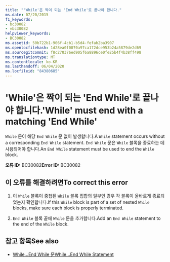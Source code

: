 ```yaml
---
title: "'While'은 짝이 되는 'End While'로 끝나야 합니다."
ms.date: 07/20/2015
f1_keywords:
- bc30082
- vbc30082
helpviewer_keywords:
- BC30082
ms.assetid: 50b722b1-906f-4cb1-b5d4-fefab2ba3907
ms.openlocfilehash: 1d28ea0f0070a97ca172dce953b24a5879de2d69
ms.sourcegitcommit: f8c270376ed905f6a8896ce0fe25b4f4b38ff498
ms.translationtype: MT
ms.contentlocale: ko-KR
ms.lasthandoff: 06/04/2020
ms.locfileid: "84380685"
---
```

# <a name="while-must-end-with-a-matching-end-while"></a><span data-ttu-id="5f000-102">'While'은 짝이 되는 'End While'로 끝나야 합니다.</span><span class="sxs-lookup"><span data-stu-id="5f000-102">'While' must end with a matching 'End While'</span></span>
<span data-ttu-id="5f000-103">`While` 문이 해당 `End While` 문 없이 발생합니다.</span><span class="sxs-lookup"><span data-stu-id="5f000-103">A `While` statement occurs without a corresponding `End While` statement.</span></span> <span data-ttu-id="5f000-104">`End While` 문은 `While` 블록을 종료하는 데 사용되어야 합니다.</span><span class="sxs-lookup"><span data-stu-id="5f000-104">An `End While` statement must be used to end the `While` block.</span></span>  
  
 <span data-ttu-id="5f000-105">**오류 ID:** BC30082</span><span class="sxs-lookup"><span data-stu-id="5f000-105">**Error ID:** BC30082</span></span>  
  
## <a name="to-correct-this-error"></a><span data-ttu-id="5f000-106">이 오류를 해결하려면</span><span class="sxs-lookup"><span data-stu-id="5f000-106">To correct this error</span></span>  
  
1. <span data-ttu-id="5f000-107">이 `While` 블록이 중첩된 `While` 블록 집합의 일부인 경우 각 블록이 올바르게 종료되었는지 확인합니다.</span><span class="sxs-lookup"><span data-stu-id="5f000-107">If this `While` block is part of a set of nested `While` blocks, make sure each block is properly terminated.</span></span>  
  
2. <span data-ttu-id="5f000-108">`End While` 블록 끝에 `While` 문을 추가합니다.</span><span class="sxs-lookup"><span data-stu-id="5f000-108">Add an `End While` statement to the end of the `While` block.</span></span>  
  
## <a name="see-also"></a><span data-ttu-id="5f000-109">참고 항목</span><span class="sxs-lookup"><span data-stu-id="5f000-109">See also</span></span>

- [<span data-ttu-id="5f000-110">While...End While 문</span><span class="sxs-lookup"><span data-stu-id="5f000-110">While...End While Statement</span></span>](../language-reference/statements/while-end-while-statement.md)

